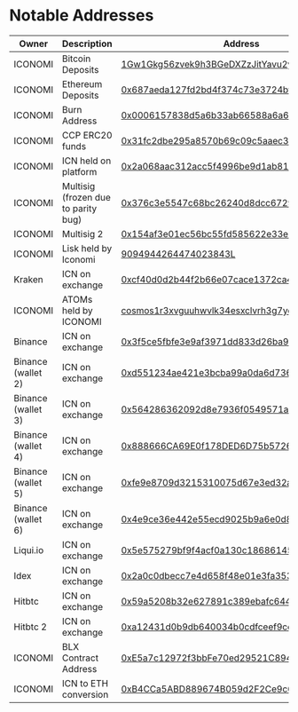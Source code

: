 # Notable Addresses

Owner | Description | Address
---|---|---
ICONOMI | Bitcoin Deposits | [1Gw1Gkg56zvek9h3BGeDXZzJitYavu2yWn](https://blockchain.info/en/address/1Gw1Gkg56zvek9h3BGeDXZzJitYavu2yWn)
ICONOMI | Ethereum Deposits | [0x687aeda127fd2bd4f374c73e3724bf9b7c7a6b9c](https://etherscan.io/address/0x687aeda127fd2bd4f374c73e3724bf9b7c7a6b9c)
ICONOMI | Burn Address | [0x0006157838d5a6b33ab66588a6a693a57c869999](https://etherscan.io/token/0x888666CA69E0f178DED6D75b5726Cee99A87D698?a=0x0006157838d5a6b33ab66588a6a693a57c869999)
ICONOMI | CCP ERC20 funds | [0x31fc2dbe295a8570b69c09c5aaec33459fc1a1b3](https://etherscan.io/address/0x31fc2dbe295a8570b69c09c5aaec33459fc1a1b3#tokentxns)
ICONOMI | ICN held on platform | [0x2a068aac312acc5f4996be9d1ab810a8b6223c76](https://etherscan.io/token/0x888666CA69E0f178DED6D75b5726Cee99A87D698?a=0x2a068aac312acc5f4996be9d1ab810a8b6223c76)
ICONOMI | Multisig (frozen due to parity bug) | [0x376c3e5547c68bc26240d8dcc6729fff665a4448](https://etherscan.io/address/0x376c3e5547c68bc26240d8dcc6729fff665a4448)
ICONOMI | Multisig 2 | [0x154af3e01ec56bc55fd585622e33e3dfb8a248d8](https://etherscan.io/address/0x154af3e01ec56bc55fd585622e33e3dfb8a248d8)
ICONOMI | Lisk held by Iconomi | [9094944264474023843L](https://explorer.lisk.io/address/9094944264474023843L)
Kraken | ICN on exchange | [0xcf40d0d2b44f2b66e07cace1372ca42b73cf21a3](https://etherscan.io/token/0x888666CA69E0f178DED6D75b5726Cee99A87D698?a=0xcf40d0d2b44f2b66e07cace1372ca42b73cf21a3)
ICONOMI | ATOMs held by ICONOMI | [cosmos1r3xvguuhwvlk34esxclvrh3g7ycmcqqc2kcn9v](https://www.mintscan.io/account/cosmos1r3xvguuhwvlk34esxclvrh3g7ycmcqqc2kcn9v)
Binance | ICN on exchange | [0x3f5ce5fbfe3e9af3971dd833d26ba9b5c936f0be](https://etherscan.io/token/0x888666CA69E0f178DED6D75b5726Cee99A87D698?a=0x3f5ce5fbfe3e9af3971dd833d26ba9b5c936f0be)
Binance (wallet 2) | ICN on exchange | [0xd551234ae421e3bcba99a0da6d736074f22192ff](https://etherscan.io/token/0x888666CA69E0f178DED6D75b5726Cee99A87D698?a=0xd551234ae421e3bcba99a0da6d736074f22192ff)
Binance (wallet 3) | ICN on exchange | [0x564286362092d8e7936f0549571a803b203aaced](https://etherscan.io/token/0x888666CA69E0f178DED6D75b5726Cee99A87D698?a=0x564286362092d8e7936f0549571a803b203aaced)
Binance (wallet 4) | ICN on exchange | [0x888666CA69E0f178DED6D75b5726Cee99A87D698](https://etherscan.io/token/0x888666CA69E0f178DED6D75b5726Cee99A87D698?a=0x0681d8db095565fe8a346fa0277bffde9c0edbbf)
Binance (wallet 5) | ICN on exchange | [0xfe9e8709d3215310075d67e3ed32a380ccf451c8](https://etherscan.io/token/0x888666CA69E0f178DED6D75b5726Cee99A87D698?a=0xfe9e8709d3215310075d67e3ed32a380ccf451c8)
Binance (wallet 6) | ICN on exchange | [0x4e9ce36e442e55ecd9025b9a6e0d88485d628a67](https://etherscan.io/token/0x888666CA69E0f178DED6D75b5726Cee99A87D698?a=0x4e9ce36e442e55ecd9025b9a6e0d88485d628a67)
Liqui.io | ICN on exchange | [0x5e575279bf9f4acf0a130c186861454247394c06](https://etherscan.io/token/0x888666CA69E0f178DED6D75b5726Cee99A87D698?a=0x5e575279bf9f4acf0a130c186861454247394c06)
Idex | ICN on exchange | [0x2a0c0dbecc7e4d658f48e01e3fa353f44050c208](https://etherscan.io/token/0x888666CA69E0f178DED6D75b5726Cee99A87D698?a=0x2a0c0dbecc7e4d658f48e01e3fa353f44050c208)
Hitbtc | ICN on exchange | [0x59a5208b32e627891c389ebafc644145224006e8](https://etherscan.io/token/0x888666CA69E0f178DED6D75b5726Cee99A87D698?a=0x59a5208b32e627891c389ebafc644145224006e8)
Hitbtc 2 | ICN on exchange | [	0xa12431d0b9db640034b0cdfceef9cce161e62be4](https://etherscan.io/token/0x888666CA69E0f178DED6D75b5726Cee99A87D698?a=0xa12431d0b9db640034b0cdfceef9cce161e62be4)
ICONOMI | BLX Contract Address | [0xE5a7c12972f3bbFe70ed29521C8949b8Af6a0970](https://etherscan.io/address/0xe5a7c12972f3bbfe70ed29521c8949b8af6a0970)
ICONOMI | ICN to ETH conversion | [0xB4CCa5ABD889674B059d2F2Ce9c6388B386Ecc3e](https://etherscan.io/token/0x888666CA69E0f178DED6D75b5726Cee99A87D698?a=0xB4CCa5ABD889674B059d2F2Ce9c6388B386Ecc3e)
